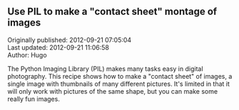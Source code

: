 ## Use PIL to make a "contact sheet" montage of images  
Originally published: 2012-09-21 07:05:04  
Last updated: 2012-09-21 11:06:58  
Author: Hugo   
  
The Python Imaging Library (PIL) makes many tasks easy in digital photography. This recipe shows how to make a "contact sheet" of images, a single image with thumbnails of many different pictures. It's limited in that it will only work with pictures of the same shape, but you can make some really fun images.